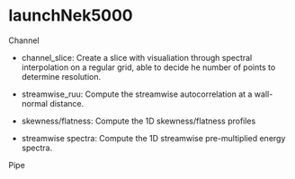 # launchNek5000

Channel
  - channel_slice:        Create a slice with visualiation through spectral interpolation on a regular grid, able to decide he number of points to determine resolution.

  - streamwise_ruu:       Compute the streamwise autocorrelation at a wall-normal distance.

  - skewness/flatness:    Compute the 1D skewness/flatness profiles

  - streamwise spectra:   Compute the 1D streamwise pre-multiplied energy spectra.

Pipe
